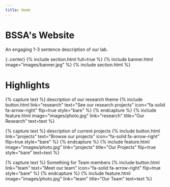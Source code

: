 ```yaml
---
title: Home
---
```


# BSSA's Website

An engaging 1-3 sentence description of our lab.



{:.center}
{% include section.html full=true %}
{% include banner.html image="images/banner.jpg" %}
{% include section.html %}



# Highlights


{% capture text %}
description of our research theme
{%
  include button.html
  link="research"
  text="See our research projects"
  icon="fa-solid fa-arrow-right"
  flip=true
  style="bare"
%}
{% endcapture %}
{%
  include feature.html
  image="images/photo.jpg"
  link="research"
  title="Our Research"
  text=text
%}



{% capture text %}
description of current projects
{%
  include button.html
  link="projects"
  text="Browse our projects"
  icon="fa-solid fa-arrow-right"
  flip=true
  style="bare"
%}
{% endcapture %}
{%
  include feature.html
  image="images/photo.jpg"
  link="projects"
  title="Our Projects"
  flip=true
  style="bare"
  text=text
%}



{% capture text %}
Something for Team members
{%
  include button.html
  link="team"
  text="Meet our team"
  icon="fa-solid fa-arrow-right"
  flip=true
  style="bare"
%}
{% endcapture %}
{%
  include feature.html
  image="images/photo.jpg"
  link="team"
  title="Our Team"
  text=text
%}


